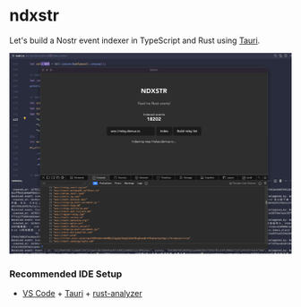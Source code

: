 # ndxstr

Let's build a Nostr event indexer in TypeScript and Rust using [Tauri](http://tauri.app/).

![ndxstr indexing](/public/indexing.png)


### Recommended IDE Setup

- [VS Code](https://code.visualstudio.com/) + [Tauri](https://marketplace.visualstudio.com/items?itemName=tauri-apps.tauri-vscode) + [rust-analyzer](https://marketplace.visualstudio.com/items?itemName=rust-lang.rust-analyzer)
